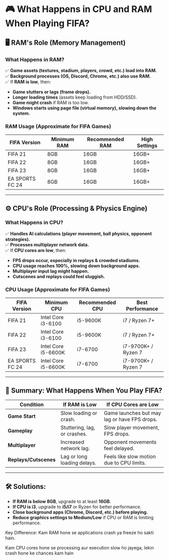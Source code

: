 # 🎮 What Happens in CPU and RAM When Playing FIFA?

## 🖥 RAM's Role (Memory Management)
### **What Happens in RAM?**  
✅ **Game assets (textures, stadium, players, crowd, etc.) load into RAM.**  
✅ **Background processes (OS, Discord, Chrome, etc.) also use RAM.**  
✅ If **RAM is low**, then:
   - **Game stutters or lags (frame drops).**  
   - **Longer loading times** (assets keep loading from HDD/SSD).  
   - **Game might crash** if RAM is too low.  
   - **Windows starts using page file (virtual memory), slowing down the system.**  

### **RAM Usage (Approximate for FIFA Games)**
| **FIFA Version** | **Minimum RAM** | **Recommended RAM** | **High Settings** |
|----------------|--------------------|-----------------|----------------|
| FIFA 21       | 8GB                 | 16GB            | 16GB+          |
| FIFA 22       | 8GB                 | 16GB            | 16GB+          |
| FIFA 23       | 8GB                 | 16GB            | 16GB+          |
| EA SPORTS FC 24 | 8GB                 | 16GB            | 16GB+          |

---

## ⚙️ CPU's Role (Processing & Physics Engine)
### **What Happens in CPU?**  
✅ **Handles AI calculations (player movement, ball physics, opponent strategies).**  
✅ **Processes multiplayer network data.**  
✅ If **CPU cores are low**, then:
   - **FPS drops occur, especially in replays & crowded stadiums.**  
   - **CPU usage reaches 100%, slowing down background apps.**  
   - **Multiplayer input lag might happen.**  
   - **Cutscenes and replays could feel sluggish.**  

### **CPU Usage (Approximate for FIFA Games)**
| **FIFA Version** | **Minimum CPU** | **Recommended CPU** | **Best Performance** |
|----------------|---------------------|----------------|----------------|
| FIFA 21       | Intel Core i3-6100  | i5-9600K       | i7 / Ryzen 7+  |
| FIFA 22       | Intel Core i3-6100  | i5-9600K       | i7 / Ryzen 7+  |
| FIFA 23       | Intel Core i5-6600K | i7-6700        | i7-9700K+ / Ryzen 7  |
| EA SPORTS FC 24 | Intel Core i5-6600K | i7-6700        | i7-9700K+ / Ryzen 7  |

---

## 🚀 Summary: What Happens When You Play FIFA?
| **Condition** | **If RAM is Low** | **If CPU Cores are Low** |
|--------------|---------------------|-------------------|
| **Game Start** | Slow loading or crash. | Game launches but may lag or have FPS drops. |
| **Gameplay** | Stuttering, lag, or crashes. | Slow player movement, FPS drops. |
| **Multiplayer** | Increased network lag. | Opponent movements feel delayed. |
| **Replays/Cutscenes** | Lag or long loading delays. | Feels like slow motion due to CPU limits. |

---

## 🛠 Solutions:
- **If RAM is below 8GB**, upgrade to at least **16GB**.
- **If CPU is i3**, upgrade to **i5/i7** or Ryzen for better performance.
- **Close background apps (Chrome, Discord, etc.) before playing.**
- **Reduce graphics settings to Medium/Low** if CPU or RAM is limiting performance.


Key Difference:
Kam RAM hone se applications crash ya freeze ho sakti hain.

Kam CPU cores hone se processing aur execution slow ho jayega, lekin crash hone ke chances kam hain
